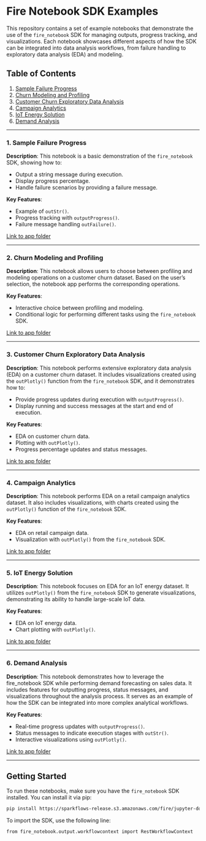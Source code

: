 # Fire Notebook SDK Examples

This repository contains a set of example notebooks that demonstrate the use of the `fire_notebook` SDK for managing outputs, progress tracking, and visualizations. Each notebook showcases different aspects of how the SDK can be integrated into data analysis workflows, from failure handling to exploratory data analysis (EDA) and modeling.

## Table of Contents

1. [Sample Failure Progress](#sample-failure-progress)
2. [Churn Modeling and Profiling](#churn-modeling-and-profiling)
3. [Customer Churn Exploratory Data Analysis](#customer-churn-exploratory-data-analysis)
4. [Campaign Analytics](#campaign-analytics)
5. [IoT Energy Solution](#iot-energy-solution)
6. [Demand Analysis](#demand-analysis)

---

### 1. Sample Failure Progress

**Description**: This notebook is a basic demonstration of the `fire_notebook` SDK, showing how to:
- Output a string message during execution.
- Display progress percentage.
- Handle failure scenarios by providing a failure message.

**Key Features**:
- Example of `outStr()`.
- Progress tracking with `outputProgress()`.
- Failure message handling `outFailure()`.

[Link to app folder](./sample-failure-progress/)

---

### 2. Churn Modeling and Profiling

**Description**: This notebook allows users to choose between profiling and modeling operations on a customer churn dataset. Based on the user’s selection, the notebook app performs the corresponding operations.

**Key Features**:
- Interactive choice between profiling and modeling.
- Conditional logic for performing different tasks using the `fire_notebook` SDK.
  
[Link to app folder](./churn-modeling-profiling)

---

### 3. Customer Churn Exploratory Data Analysis

**Description**: This notebook performs extensive exploratory data analysis (EDA) on a customer churn dataset. It includes visualizations created using the `outPlotly()` function from the `fire_notebook` SDK, and it demonstrates how to:
- Provide progress updates during execution with `outputProgress()`.
- Display running and success messages at the start and end of execution.

**Key Features**:
- EDA on customer churn data.
- Plotting with `outPlotly()`.
- Progress percentage updates and status messages.

[Link to app folder](./customer-churn-EDA)

---

### 4. Campaign Analytics

**Description**: This notebook performs EDA on a retail campaign analytics dataset. It also includes visualizations, with charts created using the `outPlotly()` function of the `fire_notebook` SDK.

**Key Features**:
- EDA on retail campaign data.
- Visualization with `outPlotly()` from the `fire_notebook` SDK.

[Link to app folder](./campaign-analytics)

---

### 5. IoT Energy Solution

**Description**: This notebook focuses on EDA for an IoT energy dataset. It utilizes `outPlotly()` from the `fire_notebook` SDK to generate visualizations, demonstrating its ability to handle large-scale IoT data.

**Key Features**:
- EDA on IoT energy data.
- Chart plotting with `outPlotly()`.

[Link to app folder](./IOT-Energy_Solution)

---

### 6. Demand Analysis

**Description**: This notebook demonstrates how to leverage the fire_notebook SDK while performing demand forecasting on sales data. It includes features for outputting progress, status messages, and visualizations throughout the analysis process. It serves as an example of how the SDK can be integrated into more complex analytical workflows.

**Key Features**:

- Real-time progress updates with `outputProgress()`.
- Status messages to indicate execution stages with `outStr()`.
- Interactive visualizations using `outPlotly()`.

[Link to app folder](./demand-analysis)



---

## Getting Started

To run these notebooks, make sure you have the `fire_notebook` SDK installed. You can install it via pip:

```bash
pip install https://sparkflows-release.s3.amazonaws.com/fire/jupyter-docker/firenotebookwheel/fire_notebook-3.1.0-py3-none-any.whl
```

To import the SDK, use the following line:
```
from fire_notebook.output.workflowcontext import RestWorkflowContext
```
